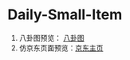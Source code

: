 # Daily-Small-Item
1. 八卦图预览： [八卦图](https://guichengit.github.io/Daily-Small-Item/EightTrigrams.html)
2. 仿京东页面预览：[京东主页](https://guichengit.github.io/Daily-Small-Item/jd.html)
